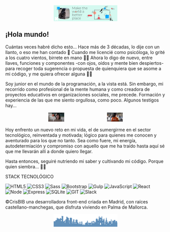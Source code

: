 <div style="text-align:center"><img src="./images/Background_header.png" alt="background header" style="width:70%; margin-left:auto; margin-right:auto; display: block; width:200px"/></div>

## ¡Hola mundo!

Cuántas veces habré dicho esto... Hace más de 3 décadas, lo dije con un llanto, o eso me han contado 👶 Cuando me licencié como psicóloga, lo grité a los cuatro vientos, birrete en mano 👩‍🎓 Ahora lo digo de nuevo, entre llaves, funciones y componentes -con ojos, oídos y mente bien despiertos- para recoger toda sugerencia o propuesta de quienquiera que se asome a mi código, y me quiera ofrecer alguna 👩‍💻

Soy junior en el mundo de la programación, a la vista está. Sin embargo, mi recorrido como profesional de la mente humana y como creadora de proyectos educativos en organizaciones sociales, me precede. Formación y experiencia de las que me siento orgullosa, como poco. Algunos testigos hay...

<div style="display:flex; justify-content:space-evenly">
<a target="_blank" href="https://youtu.be/LaGT7VlIF4o" style="text-align:center"><img src="./images/Video_SonGotlab.png" alt="youtube image" width=50px></a><a href="https://youtu.be/VIRC-KtpRVU" style="text-align:center" target="_blank"><img src="./images/Video_EdCamp.png" alt="youtube image" width=50px></a>
</div>

Hoy enfrento un nuevo reto en mi vida, el de sumergirme en el sector tecnológico, reinventada y motivada; lógico para quienes me conocen y aventurado para los que no tanto. Sea como fuere, mi energía, autodetermiación y compromiso con aquello que me ha traído hasta aquí sé que me llevarán allí a donde quiero llegar.

Hasta entonces, seguiré nutriendo mi saber y cultivando mi código. Porque quien siembra... 🐾🌱

STACK TECNOLÓGICO

![HTML5](https://img.shields.io/badge/-HTML5-%23E34F26?logo=html5&logoColor=white)
![CSS3](https://img.shields.io/badge/-CSS3-%231572B6?logo=css3&logoColor=white)
![Sass](https://img.shields.io/badge/-Sass-%23CC6699?logo=sass&logoColor=white)
![Bootstrap](https://img.shields.io/badge/-Bootstrap-%237952B3?logo=bootstrap&logoColor=white)
![Gulp](https://img.shields.io/badge/-Gulp-%23CF4647?logo=Gulp&logoColor=white)
![JavaScript](https://img.shields.io/badge/-JavaScript-%23F7DF1E?logo=javascript&logoColor=white)
![React](https://img.shields.io/badge/-React-%2361DAFB?logo=react&logoColor=white)
![Node](https://img.shields.io/badge/-Node.js-%23339933?logo=Node.js&logoColor=white)
![Express](https://img.shields.io/badge/-Express-%23000000?logo=Express&logoColor=white)
![SQLite](https://img.shields.io/badge/-SQLite-%23003B57?logo=SQLite&logoColor=white)
![GIT](https://img.shields.io/badge/-Git-%23F05032?logo=git&logoColor=white)
![Slack](https://img.shields.io/badge/-Slack-%234A154B?logo=Slack&logoColor=white)

©CrisBIB una desarrolladora front-end criada en Madrid, con raíces castellano-manchegas, que disfruta viviendo en Palma de Mallorca.

<div style="text-align:center"><img src="./images/Background_footer_cut.png" alt="background footer" style="width:70%; margin-left:auto; margin-right:auto; display: block; width:200px"/></div>
